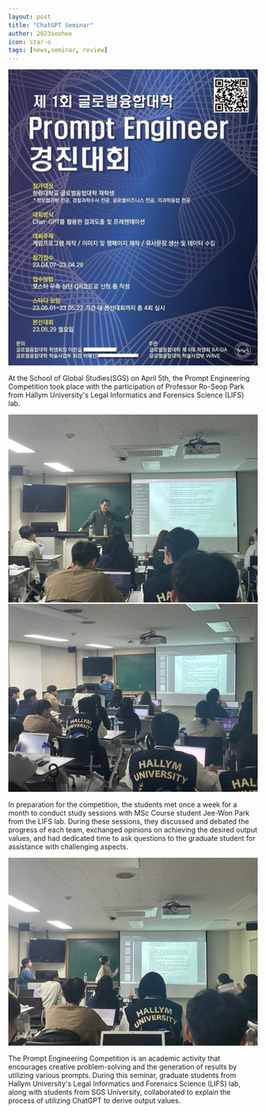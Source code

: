 ```yaml
---
layout: post
title: "ChatGPT Seminar"
author: 2023seohee
icon: star-o
tags: [news,seminar, review]
---
```

![dataset1](/img/news/chatGPTt_photo.jpg)

At the School of Global Studies(SGS) on April 5th, the Prompt Engineering Competition took place with the participation of Professor Ro-Seop Park from Hallym University's Legal Informatics and Forensics Science (LIFS) lab.

![dataset1](/img/news/chatgptseminar22.jpg)
![dataset1](/img/news/Chatgptseminar.jpg)

In preparation for the competition, the students met once a week for a month to conduct study sessions with MSc Course student Jee-Won Park from the LIFS lab. During these sessions, they discussed and debated the progress of each team, exchanged opinions on achieving the desired output values, and had dedicated time to ask questions to the graduate student for assistance with challenging aspects.

![dataset1](/img/news/chatgptseminar1.jpg)

The Prompt Engineering Competition is an academic activity that encourages creative problem-solving and the generation of results by utilizing various prompts. During this seminar, graduate students from Hallym University's Legal Informatics and Forensics Science (LIFS) lab, along with students from SGS University, collaborated to explain the process of utilizing ChatGPT to derive output values.